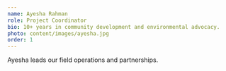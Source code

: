 ```yaml
---
name: Ayesha Rahman
role: Project Coordinator
bio: 10+ years in community development and environmental advocacy.
photo: content/images/ayesha.jpg
order: 1
---
```


Ayesha leads our field operations and partnerships.